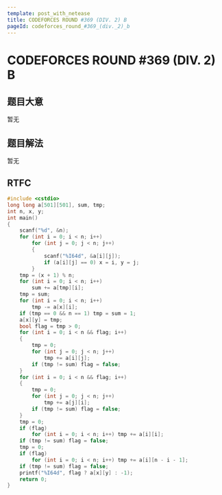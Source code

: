 ```yaml
---
template: post_with_netease
title: CODEFORCES ROUND #369 (DIV. 2) B
pageId: codeforces_round_#369_(div._2)_b
---
```


# CODEFORCES ROUND #369 (DIV. 2) B
<span id="poem"></span><script>$(function(){$.ajax('/api/poem?rnd='+Date.now()+Math.random()).done(function(data){$('#poem').text(data);});});</script>
## 题目大意
暂无

## 题目解法
暂无

## RTFC

```cpp
#include <cstdio>
long long a[501][501], sum, tmp;
int n, x, y;
int main()
{
    scanf("%d", &n);
    for (int i = 0; i < n; i++)
        for (int j = 0; j < n; j++)
        {
            scanf("%I64d", &a[i][j]);
            if (a[i][j] == 0) x = i, y = j;
        }
    tmp = (x + 1) % n;
    for (int i = 0; i < n; i++)
        sum += a[tmp][i];
    tmp = sum;
    for (int i = 0; i < n; i++)
        tmp -= a[x][i];
    if (tmp == 0 && n == 1) tmp = sum = 1;
    a[x][y] = tmp;
    bool flag = tmp > 0;
    for (int i = 0; i < n && flag; i++)
    {
        tmp = 0;
        for (int j = 0; j < n; j++)
            tmp += a[i][j];
        if (tmp != sum) flag = false;
    }
    for (int i = 0; i < n && flag; i++)
    {
        tmp = 0;
        for (int j = 0; j < n; j++)
            tmp += a[j][i];
        if (tmp != sum) flag = false;
    }
    tmp = 0;
    if (flag)
        for (int i = 0; i < n; i++) tmp += a[i][i];
    if (tmp != sum) flag = false;
    tmp = 0;
    if (flag)
        for (int i = 0; i < n; i++) tmp += a[i][n - i - 1];
    if (tmp != sum) flag = false;
    printf("%I64d", flag ? a[x][y] : -1);
    return 0;
}
```
<div id="__comment"></div>
